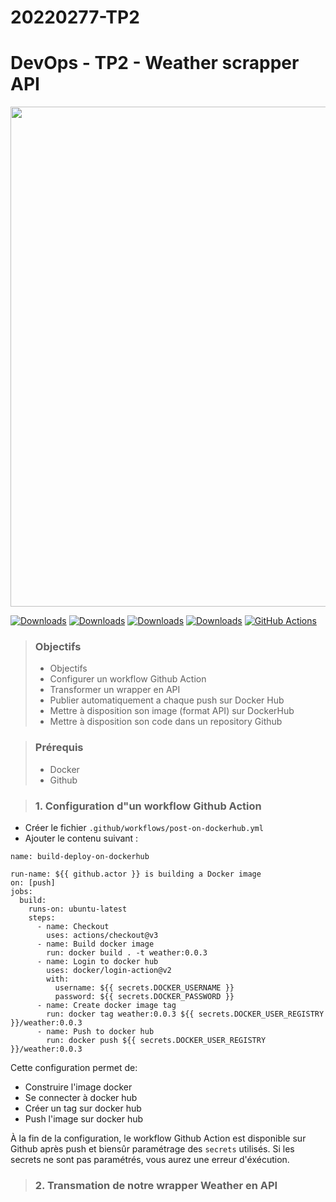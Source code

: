 # 20220277-TP2

# DevOps - TP2 - Weather scrapper API

<image src="https://bump.sh/packs/static/3e19c626035098dcd33c.png" width=800 center>

[![Downloads](https://static.pepy.tech/personalized-badge/docker?period=month&units=international_system&left_color=blue&right_color=yellow&left_text=docker)](https://pepy.tech/project/docker)   [![Downloads](https://static.pepy.tech/personalized-badge/requests?period=month&units=international_system&left_color=brightgreen&right_color=orange&left_text=requests)](https://pepy.tech/project/requests) [![Downloads](https://static.pepy.tech/personalized-badge/openweather?period=month&units=international_system&left_color=blue&right_color=green&left_text=openweather)](https://pepy.tech/project/openweather) [![Downloads](https://static.pepy.tech/personalized-badge/github?period=month&units=international_system&left_color=black&right_color=orange&left_text=github)](https://pepy.tech/project/github) [![GitHub Actions](https://github.com/actions/toolkit/actions/workflows/main.yml/badge.svg)](https://github.com/actions/toolkit/actions/workflows/main.yml)

> ### Objectifs
> - Objectifs
> - Configurer un workflow Github Action
> - Transformer un wrapper en API
> - Publier automatiquement a chaque push sur Docker Hub
> - Mettre à disposition son image (format API) sur DockerHub
> - Mettre à disposition son code dans un repository Github

> ### Prérequis
> - Docker
> - Github

> ### 1. Configuration d"un workflow Github Action
- Créer le fichier `.github/workflows/post-on-dockerhub.yml` 
- Ajouter le contenu suivant :
````
name: build-deploy-on-dockerhub

run-name: ${{ github.actor }} is building a Docker image
on: [push]
jobs:
  build:
    runs-on: ubuntu-latest
    steps:
      - name: Checkout
        uses: actions/checkout@v3
      - name: Build docker image
        run: docker build . -t weather:0.0.3
      - name: Login to docker hub
        uses: docker/login-action@v2
        with:
          username: ${{ secrets.DOCKER_USERNAME }}
          password: ${{ secrets.DOCKER_PASSWORD }}
      - name: Create docker image tag
        run: docker tag weather:0.0.3 ${{ secrets.DOCKER_USER_REGISTRY }}/weather:0.0.3
      - name: Push to docker hub
        run: docker push ${{ secrets.DOCKER_USER_REGISTRY }}/weather:0.0.3
````

Cette configuration permet de:
- Construire l'image docker
- Se connecter à docker hub
- Créer un tag sur docker hub
- Push l'image sur docker hub

À la fin de la configuration, le workflow Github Action est disponible sur Github après push et biensûr paramétrage des `secrets` utilisés. Si les secrets ne sont pas paramétrés, vous aurez une erreur d'éxécution.

> ### 2. Transmation de notre wrapper Weather en API
